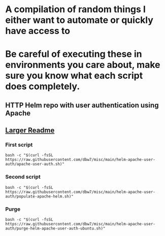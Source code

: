 # A compilation of random things I either want to automate or quickly have access to

# Be careful of executing these in environments you care about, make sure you know what each script does completely.
 
## HTTP Helm repo with user authentication using Apache
## [Larger Readme](./setup/helm-apache-user-auth/helm-apache-user-auth.md)
### First script
```
bash -c "$(curl -fsSL https://raw.githubusercontent.com/dbw7/misc/main/helm-apache-user-auth/apache-user-auth.sh)"
```
### Second script
```
bash -c "$(curl -fsSL https://raw.githubusercontent.com/dbw7/misc/main/helm-apache-user-auth/populate-apache-helm.sh)"
```
### Purge
```
bash -c "$(curl -fsSL https://raw.githubusercontent.com/dbw7/misc/main/helm-apache-user-auth/purge-helm-apache-user-auth-ubuntu.sh)"
```
